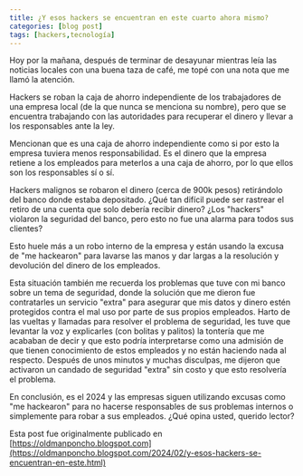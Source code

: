 ```yaml
---
title: ¿Y esos hackers se encuentran en este cuarto ahora mismo?
categories: [blog post]
tags: [hackers,tecnología]
---
```


Hoy por la mañana, después de terminar de desayunar mientras leía las noticias locales con una buena taza de café, me topé con una nota que me llamó la atención.

Hackers se roban la caja de ahorro independiente de los trabajadores de una empresa local (de la que nunca se menciona su nombre), pero que se encuentra trabajando con las autoridades para recuperar el dinero y llevar a los responsables ante la ley.

Mencionan que es una caja de ahorro independiente como si por esto la empresa tuviera menos responsabilidad. Es el dinero que la empresa retiene a los empleados para meterlos a una caja de ahorro, por lo que ellos son los responsables sí o sí.

Hackers malignos se robaron el dinero (cerca de 900k pesos) retirándolo del banco donde estaba depositado. ¿Qué tan difícil puede ser rastrear el retiro de una cuenta que solo debería recibir dinero? ¿Los "hackers" violaron la seguridad del banco, pero esto no fue una alarma para todos sus clientes?

Esto huele más a un robo interno de la empresa y están usando la excusa de "me hackearon" para lavarse las manos y dar largas a la resolución y devolución del dinero de los empleados.

Esta situación también me recuerda los problemas que tuve con mi banco sobre un tema de seguridad, donde la solución que me dieron fue contratarles un servicio "extra" para asegurar que mis datos y dinero estén protegidos contra el mal uso por parte de sus propios empleados. Harto de las vueltas y llamadas para resolver el problema de seguridad, les tuve que levantar la voz y explicarles (con bolitas y palitos) la tontería que me acababan de decir y que esto podría interpretarse como una admisión de que tienen conocimiento de estos empleados y no están haciendo nada al respecto. Después de unos minutos y muchas disculpas, me dijeron que activaron un candado de seguridad "extra" sin costo y que esto resolvería el problema.

En conclusión, es el 2024 y las empresas siguen utilizando excusas como "me hackearon" para no hacerse responsables de sus problemas internos o simplemente para robar a sus empleados. ¿Qué opina usted, querido lector?

Esta post fue originalmente publicado en [https://oldmanponcho.blogspot.com](https://oldmanponcho.blogspot.com/2024/02/y-esos-hackers-se-encuentran-en-este.html)